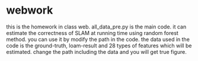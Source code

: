 # webwork
this is the homework in class web. 
all_data_pre.py is the main code. 
it can estimate the correctness of SLAM at running time using random forest method. 
you can use it by modify the path in the code. 
the data used in the code is the ground-truth, loam-result and 28 types of features which will be estimated. 
change the path including the data and you will get true figure. 

